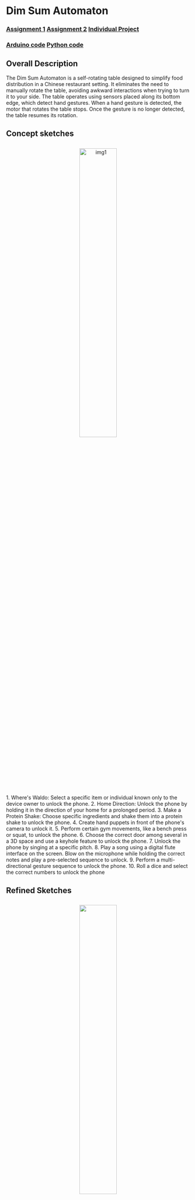 # Dim Sum Automaton 
### [Assignment 1](https://amanh41.github.io/CPSC581A1/) [Assignment 2](https://amanh41.github.io/CPSC581A2/) [Individual Project](https://amanh41.github.io/CPSC581IndividualProject/) 

### [Arduino code](https://github.com/AmanH41/CPSC581-A3/blob/ad48f7fe931ab418af80a7792366b0aff2f22288/581A3.ino)  [Python code](https://github.com/AmanH41/CPSC581-A3/blob/ad48f7fe931ab418af80a7792366b0aff2f22288/581A3.py) 

## Overall Description
The Dim Sum Automaton is a self-rotating table designed to simplify food distribution in a Chinese restaurant setting. It eliminates the need to manually rotate the table, avoiding awkward interactions when trying to turn it to your side. The table operates using sensors placed along its bottom edge, which detect hand gestures. When a hand gesture is detected, the motor that rotates the table stops. Once the gesture is no longer detected, the table resumes its rotation.

## Concept sketches
<div style="text-align: center;">
  <img src="A2 sketch/A2_SKETCHES_concept__Refined_241027_171422_1.jpg" alt="img1" style="width: 45%; height: auto; display: inline-block; margin: 10px;">
</div>
1. Where's Waldo: Select a specific item or individual known only to the device owner to unlock the phone.
2. Home Direction: Unlock the phone by holding it in the direction of your home for a prolonged period.
3. Make a Protein Shake: Choose specific ingredients and shake them into a protein shake to unlock the phone.
4. Create hand puppets in front of the phone's camera to unlock it.
5. Perform certain gym movements, like a bench press or squat, to unlock the phone.
6. Choose the correct door among several in a 3D space and use a keyhole feature to unlock the phone.
7. Unlock the phone by singing at a specific pitch.
8. Play a song using a digital flute interface on the screen. Blow on the microphone while holding the correct notes and play a pre-selected sequence to unlock.
9. Perform a multi-directional gesture sequence to unlock the phone.
10. Roll a dice and select the correct numbers to unlock the phone

## Refined Sketches 
<div style="text-align: center;">
  <img src="A2 sketch/A2_SKETCHES_concept__Refined_241027_171422_2.jpg" style="width: 45%; height: auto; display: inline-block; margin: 10px;">

  <p>
The first idea we explored was creating a drink-making challenge, initially focusing on protein shakes but later considering other options like alcoholic beverages or sodas. The concept involves the user selecting an ingredient and shaking the phone to mix it. This process is repeated a specific number of times based on a predefined combination of ingredients and shake intensity set by the owner. If the user makes a mistake or wants to start over, they can tilt the phone 180 degrees to "pour out" the drink, resetting the entire process.
  </p>
</div>

<div style="text-align: center;">
  <img src="A2 sketch/A2_SKETCHES_concept__Refined_241027_232042_4.jpg" style="width: 45%; height: auto; display: inline-block; margin: 10px;">
  <p>
This idea was inspired by Where’s Waldo. The concept involved a 3D image filled with numerous people, animals, and objects. To unlock the phone, the user would need to scan across the scene with their phone and select specific objects or individuals. The main challenge, and the reason we decided not to pursue this concept, was the uncertainty around the project's scope. Implementing a fully interactive 3D image with touch capabilities and multiple selectable objects seemed complex and time-consuming, especially given our project’s time constraints.
  </p>
</div>

<div style="text-align: center;">
  <img src="A2 sketch/A2_SKETCHES_concept__Refined_241027_171422_3.jpg" alt="img3" style="width: 45%; height: auto; display: inline-block; margin: 10px;">
<p>
The idea we ultimately chose was a dice-shaking unlock system. Similar to the drink maker concept, the user selects a set number of colored dice and then shakes the phone at a chosen intensity—low, moderate, or high. This process is repeated three times, with each combination of dice color and shake intensity forming a part of the PIN. To unlock the device, the user must correctly replicate their preset combinations three times. At the end, a message indicates if the "House" has won or lost. If the House wins, the input is incorrect; if the House loses, the input is correct, unlocking the device. The sum indicator is included purely as a red herring to mislead anyone attempting to guess the PIN.
</p> 

</div>

##  Dim Sum Automaton  Demo

<div style="text-align: center;">
  <iframe width="560" height="315" 
  src="https://www.youtube.com/embed/iQQwU-qSa0I" 
  title="YouTube video player" frameborder="0" allow="accelerometer; autoplay; clipboard-write; encrypted-media; gyroscope; picture-in-picture" allowfullscreen>
  </iframe>
</div>
